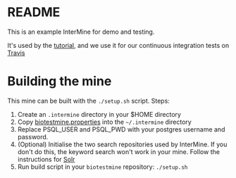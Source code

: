 # README

This is an example InterMine for demo and testing.

It's used by the [tutorial](http://intermine.readthedocs.io/en/latest/get-started/tutorial), and we use it for our continuous integration tests on [Travis](https://travis-ci.org/intermine/intermine/builds)

# Building the mine

This mine can be built with the `./setup.sh` script.  Steps:

1. Create an `.intermine` directory in your $HOME directory
1. Copy [biotestmine.properties](https://github.com/intermine/biotestmine/blob/master/data/biotestmine.properties) into the  `~/.intermine` directory
1. Replace PSQL_USER and PSQL_PWD with your postgres username and password.
1. (Optional) Initialise the two search repositories used by InterMine. If you don't do this, the keyword search won't work in your mine. Follow the instructions for [Solr](https://intermine.readthedocs.io/en/latest/system-requirements/software/solr/)
1. Run build script in your `biotestmine` repository: `./setup.sh`

